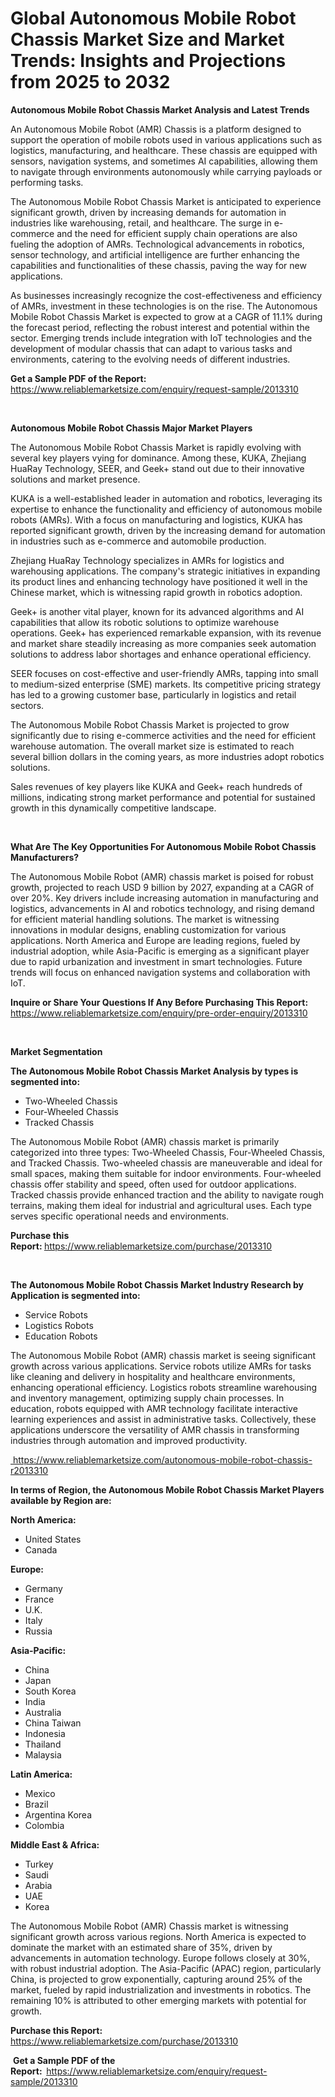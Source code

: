 <p><h1>Global Autonomous Mobile Robot Chassis Market Size and Market Trends: Insights and Projections from 2025 to 2032</h1></p><p><strong>Autonomous Mobile Robot Chassis Market Analysis and Latest Trends</strong></p>
<p><p>An Autonomous Mobile Robot (AMR) Chassis is a platform designed to support the operation of mobile robots used in various applications such as logistics, manufacturing, and healthcare. These chassis are equipped with sensors, navigation systems, and sometimes AI capabilities, allowing them to navigate through environments autonomously while carrying payloads or performing tasks.</p><p>The Autonomous Mobile Robot Chassis Market is anticipated to experience significant growth, driven by increasing demands for automation in industries like warehousing, retail, and healthcare. The surge in e-commerce and the need for efficient supply chain operations are also fueling the adoption of AMRs. Technological advancements in robotics, sensor technology, and artificial intelligence are further enhancing the capabilities and functionalities of these chassis, paving the way for new applications.</p><p>As businesses increasingly recognize the cost-effectiveness and efficiency of AMRs, investment in these technologies is on the rise. The Autonomous Mobile Robot Chassis Market is expected to grow at a CAGR of 11.1% during the forecast period, reflecting the robust interest and potential within the sector. Emerging trends include integration with IoT technologies and the development of modular chassis that can adapt to various tasks and environments, catering to the evolving needs of different industries.</p></p>
<p><strong>Get a Sample PDF of the Report:&nbsp;</strong> <a href="https://www.reliablemarketsize.com/enquiry/request-sample/2013310?utm_campaign=3059&utm_medium=2&utm_source=Github&utm_content=ia&utm_term=15042025&utm_id=autonomous-mobile-robot-chassis">https://www.reliablemarketsize.com/enquiry/request-sample/2013310</a></p>
<p>&nbsp;</p>
<p><strong>Autonomous Mobile Robot Chassis Major Market Players</strong></p>
<p><p>The Autonomous Mobile Robot Chassis Market is rapidly evolving with several key players vying for dominance. Among these, KUKA, Zhejiang HuaRay Technology, SEER, and Geek+ stand out due to their innovative solutions and market presence.</p><p>KUKA is a well-established leader in automation and robotics, leveraging its expertise to enhance the functionality and efficiency of autonomous mobile robots (AMRs). With a focus on manufacturing and logistics, KUKA has reported significant growth, driven by the increasing demand for automation in industries such as e-commerce and automobile production.</p><p>Zhejiang HuaRay Technology specializes in AMRs for logistics and warehousing applications. The company's strategic initiatives in expanding its product lines and enhancing technology have positioned it well in the Chinese market, which is witnessing rapid growth in robotics adoption.</p><p>Geek+ is another vital player, known for its advanced algorithms and AI capabilities that allow its robotic solutions to optimize warehouse operations. Geek+ has experienced remarkable expansion, with its revenue and market share steadily increasing as more companies seek automation solutions to address labor shortages and enhance operational efficiency.</p><p>SEER focuses on cost-effective and user-friendly AMRs, tapping into small to medium-sized enterprise (SME) markets. Its competitive pricing strategy has led to a growing customer base, particularly in logistics and retail sectors.</p><p>The Autonomous Mobile Robot Chassis Market is projected to grow significantly due to rising e-commerce activities and the need for efficient warehouse automation. The overall market size is estimated to reach several billion dollars in the coming years, as more industries adopt robotics solutions.</p><p>Sales revenues of key players like KUKA and Geek+ reach hundreds of millions, indicating strong market performance and potential for sustained growth in this dynamically competitive landscape.</p></p>
<p>&nbsp;</p>
<p><strong>What Are The Key Opportunities For Autonomous Mobile Robot Chassis Manufacturers?</strong></p>
<p><p>The Autonomous Mobile Robot (AMR) chassis market is poised for robust growth, projected to reach USD 9 billion by 2027, expanding at a CAGR of over 20%. Key drivers include increasing automation in manufacturing and logistics, advancements in AI and robotics technology, and rising demand for efficient material handling solutions. The market is witnessing innovations in modular designs, enabling customization for various applications. North America and Europe are leading regions, fueled by industrial adoption, while Asia-Pacific is emerging as a significant player due to rapid urbanization and investment in smart technologies. Future trends will focus on enhanced navigation systems and collaboration with IoT.</p></p>
<p><strong>Inquire or Share Your Questions If Any Before Purchasing This Report:</strong> <a href="https://www.reliablemarketsize.com/enquiry/pre-order-enquiry/2013310?utm_campaign=3059&utm_medium=2&utm_source=Github&utm_content=ia&utm_term=15042025&utm_id=autonomous-mobile-robot-chassis">https://www.reliablemarketsize.com/enquiry/pre-order-enquiry/2013310</a></p>
<p>&nbsp;</p>
<p><strong>Market Segmentation</strong></p>
<p><strong>The Autonomous Mobile Robot Chassis Market Analysis by types is segmented into:</strong></p>
<p><ul><li>Two-Wheeled Chassis</li><li>Four-Wheeled Chassis</li><li>Tracked Chassis</li></ul></p>
<p><p>The Autonomous Mobile Robot (AMR) chassis market is primarily categorized into three types: Two-Wheeled Chassis, Four-Wheeled Chassis, and Tracked Chassis. Two-wheeled chassis are maneuverable and ideal for small spaces, making them suitable for indoor environments. Four-wheeled chassis offer stability and speed, often used for outdoor applications. Tracked chassis provide enhanced traction and the ability to navigate rough terrains, making them ideal for industrial and agricultural uses. Each type serves specific operational needs and environments.</p></p>
<p><strong>Purchase this Report:&nbsp;</strong><a href="https://www.reliablemarketsize.com/purchase/2013310?utm_campaign=3059&utm_medium=2&utm_source=Github&utm_content=ia&utm_term=15042025&utm_id=autonomous-mobile-robot-chassis">https://www.reliablemarketsize.com/purchase/2013310</a></p>
<p>&nbsp;</p>
<p><strong>The Autonomous Mobile Robot Chassis Market Industry Research by Application is segmented into:</strong></p>
<p><ul><li>Service Robots</li><li>Logistics Robots</li><li>Education Robots</li></ul></p>
<p><p>The Autonomous Mobile Robot (AMR) chassis market is seeing significant growth across various applications. Service robots utilize AMRs for tasks like cleaning and delivery in hospitality and healthcare environments, enhancing operational efficiency. Logistics robots streamline warehousing and inventory management, optimizing supply chain processes. In education, robots equipped with AMR technology facilitate interactive learning experiences and assist in administrative tasks. Collectively, these applications underscore the versatility of AMR chassis in transforming industries through automation and improved productivity.</p></p>
<p><a href="https://www.reliablemarketsize.com/autonomous-mobile-robot-chassis-r2013310?utm_campaign=3059&utm_medium=2&utm_source=Github&utm_content=ia&utm_term=15042025&utm_id=autonomous-mobile-robot-chassis">&nbsp;https://www.reliablemarketsize.com/autonomous-mobile-robot-chassis-r2013310</a></p>
<p><strong>In terms of Region, the Autonomous Mobile Robot Chassis Market Players available by Region are:</strong></p>
<p>
    <p> <strong> North America: </strong>
        <ul>
            <li>United States</li>
            <li>Canada</li>
        </ul>
        </p> 
    <p> <strong> Europe: </strong>
        <ul>
            <li>Germany</li>
            <li>France</li>
            <li>U.K.</li>
            <li>Italy</li>
            <li>Russia</li>
        </ul>
        </p> 
    <p> <strong> Asia-Pacific: </strong>
        <ul>
            <li>China</li>
            <li>Japan</li>
            <li>South Korea</li>
            <li>India</li>
            <li>Australia</li>
            <li>China Taiwan</li>
            <li>Indonesia</li>
            <li>Thailand</li>
            <li>Malaysia</li>
        </ul>
        </p> 
    <p> <strong> Latin America: </strong>
        <ul>
            <li>Mexico</li>
            <li>Brazil</li>
            <li>Argentina Korea</li>
            <li>Colombia</li>
        </ul>
        </p> 
    <p> <strong> Middle East & Africa: </strong>
        <ul>
            <li>Turkey</li>
            <li>Saudi</li>
            <li>Arabia</li>
            <li>UAE</li>
            <li>Korea</li>
        </ul>
    </p>
    </p>
<p><p>The Autonomous Mobile Robot (AMR) Chassis market is witnessing significant growth across various regions. North America is expected to dominate the market with an estimated share of 35%, driven by advancements in automation technology. Europe follows closely at 30%, with robust industrial adoption. The Asia-Pacific (APAC) region, particularly China, is projected to grow exponentially, capturing around 25% of the market, fueled by rapid industrialization and investments in robotics. The remaining 10% is attributed to other emerging markets with potential for growth.</p></p>
<p><strong>Purchase this Report: </strong><a href="https://www.reliablemarketsize.com/purchase/2013310?utm_campaign=3059&utm_medium=2&utm_source=Github&utm_content=ia&utm_term=15042025&utm_id=autonomous-mobile-robot-chassis">https://www.reliablemarketsize.com/purchase/2013310</a></p>
<p>&nbsp;<strong>Get a Sample PDF of the Report:&nbsp;&nbsp;</strong><a href="https://www.reliablemarketsize.com/enquiry/request-sample/2013310?utm_campaign=3059&utm_medium=2&utm_source=Github&utm_content=ia&utm_term=15042025&utm_id=autonomous-mobile-robot-chassis">https://www.reliablemarketsize.com/enquiry/request-sample/2013310</a></p>
<p><strong></strong></p>
<p><p></p><p></p><p></p></p>